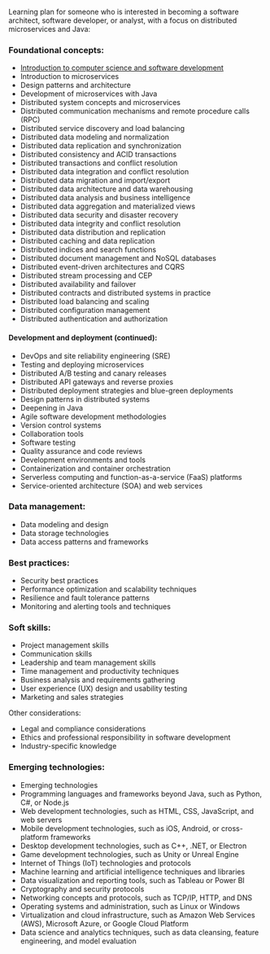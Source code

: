 Learning plan for someone who is interested in becoming a software architect, software developer, or analyst, with a focus on distributed microservices and Java:


### Foundational concepts:

- [Introduction to computer science and software development](./001-introduction-computer-science-software-development.md)
- Introduction to microservices
- Design patterns and architecture
- Development of microservices with Java
- Distributed system concepts and microservices
- Distributed communication mechanisms and remote procedure calls (RPC)
- Distributed service discovery and load balancing
- Distributed data modeling and normalization
- Distributed data replication and synchronization
- Distributed consistency and ACID transactions
- Distributed transactions and conflict resolution
- Distributed data integration and conflict resolution
- Distributed data migration and import/export
- Distributed data architecture and data warehousing
- Distributed data analysis and business intelligence
- Distributed data aggregation and materialized views
- Distributed data security and disaster recovery
- Distributed data integrity and conflict resolution
- Distributed data distribution and replication
- Distributed caching and data replication
- Distributed indices and search functions
- Distributed document management and NoSQL databases
- Distributed event-driven architectures and CQRS
- Distributed stream processing and CEP
- Distributed availability and failover
- Distributed contracts and distributed systems in practice
- Distributed load balancing and scaling
- Distributed configuration management
- Distributed authentication and authorization

#### Development and deployment (continued):

- DevOps and site reliability engineering (SRE)
- Testing and deploying microservices
- Distributed A/B testing and canary releases
- Distributed API gateways and reverse proxies
- Distributed deployment strategies and blue-green deployments
- Design patterns in distributed systems
- Deepening in Java
- Agile software development methodologies
- Version control systems
- Collaboration tools
- Software testing
- Quality assurance and code reviews
- Development environments and tools
- Containerization and container orchestration
- Serverless computing and function-as-a-service (FaaS) platforms
- Service-oriented architecture (SOA) and web services

### Data management:

- Data modeling and design
- Data storage technologies
- Data access patterns and frameworks

### Best practices:

- Security best practices
- Performance optimization and scalability techniques
- Resilience and fault tolerance patterns
- Monitoring and alerting tools and techniques

### Soft skills:

- Project management skills
- Communication skills
- Leadership and team management skills
- Time management and productivity techniques
- Business analysis and requirements gathering
- User experience (UX) design and usability testing
- Marketing and sales strategies

Other considerations:

- Legal and compliance considerations
- Ethics and professional responsibility in software development
- Industry-specific knowledge

### Emerging technologies:

- Emerging technologies
- Programming languages and frameworks beyond Java, such as Python, C#, or Node.js
- Web development technologies, such as HTML, CSS, JavaScript, and web servers
- Mobile development technologies, such as iOS, Android, or cross-platform frameworks
- Desktop development technologies, such as C++, .NET, or Electron
- Game development technologies, such as Unity or Unreal Engine
- Internet of Things (IoT) technologies and protocols
- Machine learning and artificial intelligence techniques and libraries
- Data visualization and reporting tools, such as Tableau or Power BI
- Cryptography and security protocols
- Networking concepts and protocols, such as TCP/IP, HTTP, and DNS
- Operating systems and administration, such as Linux or Windows
- Virtualization and cloud infrastructure, such as Amazon Web Services (AWS), Microsoft Azure, or Google Cloud Platform
- Data science and analytics techniques, such as data cleansing, feature engineering, and model evaluation
